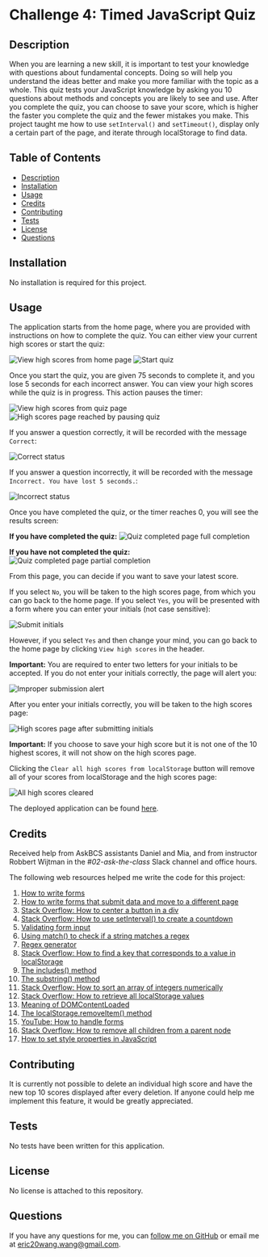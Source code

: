 # Challenge 4: Timed JavaScript Quiz

## Description
When you are learning a new skill, it is important to test your knowledge with questions about fundamental concepts. Doing so will help you understand the ideas better and make you more familiar with the topic as a whole. This quiz tests your JavaScript knowledge by asking you 10 questions about methods and concepts you are likely to see and use. After you complete the quiz, you can choose to save your score, which is higher the faster you complete the quiz and the fewer mistakes you make. This project taught me how to use `setInterval()` and `setTimeout()`, display only a certain part of the page, and iterate through localStorage to find data.

## Table of Contents
- [Description](#description)
- [Installation](#installation)
- [Usage](#usage)
- [Credits](#credits)
- [Contributing](#contributing)
- [Tests](#tests)
- [License](#license)
- [Questions](#questions)

## Installation
No installation is required for this project.

## Usage
The application starts from the home page, where you are provided with instructions on how to complete the quiz. You can either view your current high scores or start the quiz:

![View high scores from home page](Assets/Images/home_page_with_high_scores_highlighted.png)
![Start quiz](Assets/Images/home_page_with_start_quiz_highlighted.png)

Once you start the quiz, you are given 75 seconds to complete it, and you lose 5 seconds for each incorrect answer. You can view your high scores while the quiz is in progress. This action pauses the timer:

![View high scores from quiz page](Assets/Images/quiz_page_with_high_scores_highlighted.png)
![High scores page reached by pausing quiz](Assets/Images/high_scores_page_viewed_from_quiz.png)

If you answer a question correctly, it will be recorded with the message `Correct`:

![Correct status](Assets/Images/quiz_page_correct_status.png)

If you answer a question incorrectly, it will be recorded with the message `Incorrect. You have lost 5 seconds.`:

![Incorrect status](Assets/Images/quiz_page_incorrect_status.png)

Once you have completed the quiz, or the timer reaches 0, you will see the results screen:

**If you have completed the quiz:**
![Quiz completed page full completion](Assets/Images/quiz_completed_page_yes_button_highlighted.png)

**If you have not completed the quiz:**
![Quiz completed page partial completion](Assets/Images/quiz_completed_page_quiz_partially_completed.png)

From this page, you can decide if you want to save your latest score.

If you select `No`, you will be taken to the high scores page, from which you can go back to the home page.
If you select `Yes`, you will be presented with a form where you can enter your initials (not case sensitive):

![Submit initials](Assets/Images/quiz_completed_page_submit_button_highlighted.png)

However, if you select `Yes` and then change your mind, you can go back to the home page by clicking `View high scores` in the header.

**Important:** You are required to enter two letters for your initials to be accepted. If you do not enter your initials correctly, the page will alert you:

![Improper submission alert](Assets/Images/quiz_completed_page_improper_input_alert.png)

After you enter your initials correctly, you will be taken to the high scores page:

![High scores page after submitting initials](Assets/Images/high_scores_page_clear_button_highlighted.png)

**Important:** If you choose to save your high score but it is not one of the 10 highest scores, it will not show on the high scores page.

Clicking the `Clear all high scores from localStorage` button will remove all of your scores from localStorage and the high scores page:

![All high scores cleared](Assets/Images/high_scores_page_all_scores_cleared.png)

The deployed application can be found [here](https://gimmekitties711.github.io/challenge_4-timed_javascript_quiz/).

## Credits
Received help from AskBCS assistants Daniel and Mia, and from instructor Robbert Wijtman in the *#02-ask-the-class* Slack channel and office hours.

The following web resources helped me write the code for this project:

1. [How to write forms](https://www.w3schools.com/html/html_forms.asp)
2. [How to write forms that submit data and move to a different page](https://www.quora.com/How-can-I-create-a-HTML-button-that-submits-and-goes-to-the-next-page)
3. [Stack Overflow: How to center a button in a div](https://stackoverflow.com/questions/15300234/how-can-i-horizontally-center-a-button-element-in-a-div-element)
4. [Stack Overflow: How to use setInterval() to create a countdown](https://stackoverflow.com/questions/31106189/create-a-simple-10-second-countdown)
5. [Validating form input](https://www.w3schools.com/js/js_validation.asp)
6. [Using match() to check if a string matches a regex](https://developer.mozilla.org/en-US/docs/Web/JavaScript/Reference/Global_Objects/String/match)
7. [Regex generator](https://regex-generator.olafneumann.org/?sampleText=2020-03-12T13%3A34%3A56.123Z%20INFO&flags=i)
8. [Stack Overflow: How to find a key that corresponds to a value in localStorage](https://stackoverflow.com/questions/12949723/html5-localstorage-getting-key-from-value)
9. [The includes() method](https://www.w3schools.com/jsref/jsref_includes_array.asp)
10. [The substring() method](https://www.w3schools.com/jsref/jsref_substring.asp)
11. [Stack Overflow: How to sort an array of integers numerically](https://stackoverflow.com/questions/1063007/how-to-sort-an-array-of-integers-correctly)
12. [Stack Overflow: How to retrieve all localStorage values](https://stackoverflow.com/questions/17745292/how-to-retrieve-all-localstorage-items-without-knowing-the-keys-in-advance)
13. [Meaning of DOMContentLoaded](https://developer.mozilla.org/en-US/docs/Web/API/Document/DOMContentLoaded_event)
14. [The localStorage.removeItem() method](https://www.w3schools.com/jsref/met_storage_removeitem.asp)
15. [YouTube: How to handle forms](https://www.youtube.com/watch?v=S944-epyYuI&t=131s)
16. [Stack Overflow: How to remove all children from a parent node](https://stackoverflow.com/questions/3955229/remove-all-child-elements-of-a-dom-node-in-javascript)
17. [How to set style properties in JavaScript](https://www.w3schools.com/jsref/prop_html_style.asp)

## Contributing
It is currently not possible to delete an individual high score and have the new top 10 scores displayed after every deletion. If anyone could help me implement this feature, it would be greatly appreciated.

## Tests
No tests have been written for this application.

## License
No license is attached to this repository.

## Questions
If you have any questions for me, you can [follow me on GitHub](https://github.com/GimmeKitties711) or email me at eric20wang.wang@gmail.com.
